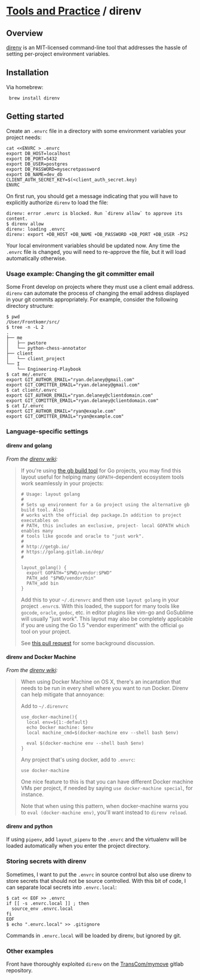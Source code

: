 # [Tools and Practice](../README.md) / direnv

## Overview

[direnv](https://direnv.net/) is an MIT-licensed command-line tool that addresses the hassle of setting per-project environment variables.

## Installation

Via homebrew:

     brew install direnv

## Getting started

Create an `.envrc` file in a directory with some environment variables your project needs:

```
cat <<ENVRC > .envrc
export DB_HOST=localhost
export DB_PORT=5432
export DB_USER=postgres
export DB_PASSWORD=mysecretpassword
export DB_NAME=dev_db
CLIENT_AUTH_SECRET_KEY=$(<client_auth_secret.key)
ENVRC
```

On first run, you should get a message indicating that you will have to explicitly authorize `direnv` to load the file:

```
direnv: error .envrc is blocked. Run `direnv allow` to approve its content.
$ direnv allow
direnv: loading .envrc
direnv: export +DB_HOST +DB_NAME +DB_PASSWORD +DB_PORT +DB_USER -PS2
```

Your local environment variables should be updated now. Any time the `.envrc` file is changed, you will need to re-approve the file, but it will load automatically otherwise.

### Usage example: Changing the git committer email

Some Front develop on projects where they must use a client email address. `direnv` can automate the process of changing the email address displayed in your git commits appropriately. For example, consider the following directory structure:

```
$ pwd
/User/Frontkomr/src/
$ tree -n -L 2
.
├── me
│   ├── pwstore
│   └── python-chess-annotator
├── client
│   └── client_project
└── I
    └── Engineering-Playbook
$ cat me/.envrc
export GIT_AUTHOR_EMAIL="ryan.delaney@gmail.com"
export GIT_COMITTER_EMAIL="ryan.delaney@gmail.com"
$ cat client/.envrc
export GIT_AUTHOR_EMAIL="ryan.delaney@clientdomain.com"
export GIT_COMITTER_EMAIL="ryan.delaney@clientdomain.com"
$ cat I/.envrc
export GIT_AUTHOR_EMAIL="ryan@exaple.com"
export GIT_COMITTER_EMAIL="ryan@example.com"
```

### Language-specific settings

#### direnv and golang

_From the [direnv wiki](https://gitlab.com/direnv/direnv/wiki/golang):_

> If you're using [the gb build tool](http://getgb.io/) for Go projects, you may find this layout useful for helping many `GOPATH`-dependent ecosystem tools work seamlessly in your projects:
>
> ```
> # Usage: layout golang
> #
> # Sets up environment for a Go project using the alternative gb build tool. Also
> # works with the official dep package.In addition to project executables on
> # PATH, this includes an exclusive, project- local GOPATH which enables many
> # tools like gocode and oracle to "just work".
> #
> # http://getgb.io/
> # https://golang.gitlab.io/dep/
> #
>
> layout_golang() {
>   export GOPATH="$PWD/vendor:$PWD"
>   PATH_add "$PWD/vendor/bin"
>   PATH_add bin
> }
> ```
>
> Add this to your `~/.direnvrc` and then use `layout golang` in your project `.envrc`s. With this loaded, the support for many tools like `gocode`, `oracle`, `godoc`, etc. in editor plugins like vim-go and GoSublime will usually "just work". This layout may also be completely applicable if you are using the Go 1.5 "vendor experiment" with the official `go` tool on your project.
>
> See [this pull request](https://gitlab.com/direnv/direnv/pull/188) for some background discussion.

#### direnv and Docker Machine

_From the [direnv wiki](https://gitlab.com/direnv/direnv/wiki/Docker-Machine):_

> When using Docker Machine on OS X, there's an incantation that needs to be run in every shell where you want to run Docker. Direnv can help mitigate that annoyance:
>
> Add to `~/.direnvrc`
>
> ```
> use_docker-machine(){
>   local env=${1:-default}
>   echo Docker machine: $env
>   local machine_cmd=$(docker-machine env --shell bash $env)
>
>   eval $(docker-machine env --shell bash $env)
> }
> ```
>
> Any project that's using docker, add to `.envrc`:
>
> ```
> use docker-machine
> ```
>
> One nice feature to this is that you can have different Docker machine VMs per project, if needed by saying `use docker-machine special`, for instance.
>
> Note that when using this pattern, when docker-machine warns you to `eval (docker-machine env)`, you'll want instead to `direnv reload`.

#### direnv and python

If using `pipenv`, add `layout_pipenv` to the `.envrc` and the virtualenv will be loaded automatically when you enter the project directory.

### Storing secrets with direnv

Sometimes, I want to put the `.envrc` in source control but also use direnv to store secrets that should not be source controlled. With this bit of code, I can separate local secrets into `.envrc.local`:

```
$ cat << EOF >> .envrc
if [[ -s .envrc.local ]] ; then
  source_env .envrc.local
fi
EOF
$ echo ".envrc.local" >> .gitignore
```

Commands in `.envrc.local` will be loaded by direnv, but ignored by git.

### Other examples

Front have thoroughly exploited `direnv` on the [TransCom/mymove](https://gitlab.com/transcom/mymove/blob/master/.envrc) gitlab repository.
